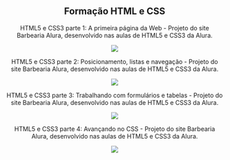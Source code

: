 <p align="center"> 
    <h2 align="center">Formação HTML e CSS</h2> 
    
   <p align="center">HTML5 e CSS3 parte 1: A primeira página da Web - Projeto do site Barbearia Alura, desenvolvido nas aulas de HTML5 e CSS3 da Alura. </p>

 <p align="center"> 
    <img src="https://i.ibb.co/BqPKgyL/certificado-intro-html-css.png">
         
   <p align="center">HTML5 e CSS3 parte 2: Posicionamento, listas e navegação - Projeto do site Barbearia Alura, desenvolvido nas aulas de HTML5 e CSS3 da Alura. </p>

 <p align="center"> 
    <img src="https://i.ibb.co/qm4Wpvw/certificado-intro-html-css-2.png">
    
   <p align="center">HTML5 e CSS3 parte 3: Trabalhando com formulários e tabelas - Projeto do site Barbearia Alura, desenvolvido nas aulas de HTML5 e CSS3 da Alura. </p>

 <p align="center"> 
    <img src="https://i.ibb.co/DfMLV0x/certificado-intro-html-css-3.png">
    
   <p align="center">HTML5 e CSS3 parte 4: Avançando no CSS - Projeto do site Barbearia Alura, desenvolvido nas aulas de HTML5 e CSS3 da Alura. </p>

 <p align="center"> 
    <img src="https://i.ibb.co/F0ZrLDL/certificado-intro-html-css-4.png">

